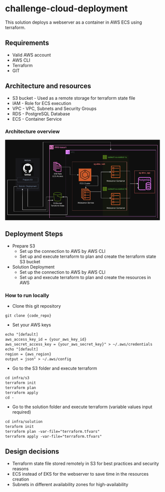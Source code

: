 # challenge-cloud-deployment
This solution deploys a webserver as a container in AWS ECS using terraform.

## Requirements
- Valid AWS account
- AWS CLI
- Terraform
- GIT

## Architecture and resources
- S3 bucket - Used as a remote storage for terraform state file
- IAM - Role for ECS execution
- VPC - VPC, Subnets and Security Groups
- RDS - PostgreSQL Database
- ECS - Container Service

### Architecture overview
![architecture](docs/chart.png)

## Deployment Steps
- Prepare S3
    - Set up the connection to AWS by AWS CLI
    - Set up and execute terraform to plan and create the terraform state S3 bucket
- Solution Deployment
    - Set up the connection to AWS by AWS CLI
    - Set up and execute terraform to plan and create the resources in AWS

### How to run locally
- Clone this git repository
```
git clone {code_repo}
```
- Set your AWS keys
```
echo "[default]
aws_access_key_id = {your_aws_key_id}
aws_secret_access_key = {your_aws_secret_key}" > ~/.aws/credentials
echo "[default]
region = {aws_region}
output = json" > ~/.aws/config
```
- Go to the S3 folder and execute terraform
```
cd infra/s3
terraform init
terraform plan
terraform apply
cd -
```
- Go to the solution folder and execute terraform (variable values input required)
```
cd infra/solution
teraform init
terraform plan -var-file="terraform.tfvars"
terraform apply -var-file="terraform.tfvars"
```

## Design decisions
- Terraform state file stored remotely in S3 for best practices and security reasons
- ECS instead of EKS for the webserver to save time in the resources creation
- Subnets in different availability zones for high-availability